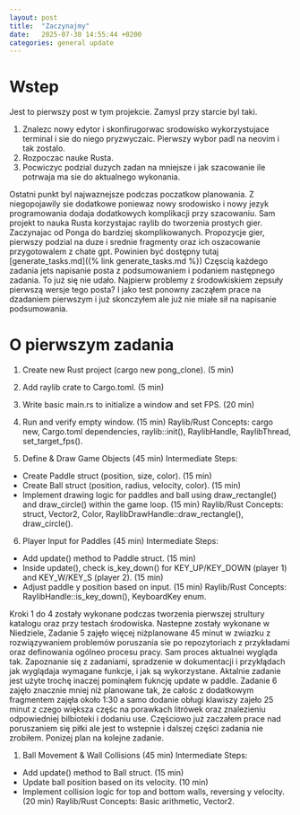```yaml
---
layout: post
title:  "Zaczynajmy"
date:   2025-07-30 14:55:44 +0200
categories: general update
---
```


# Wstep

Jest to pierwszy post w tym projekcie. Zamysl przy starcie 
byl taki. 

1. Znalezc nowy edytor i skonfirugorwac srodowisko wykorzystujace terminal i sie do niego pryzwyczaic. Pierwszy wybor padl na neovim i tak zostalo.
2. Rozpoczac nauke Rusta.
3. Pocwiczyc podzial duzych zadan na mniejsze i jak szacowanie ile potrwaja ma sie do aktualnego wykonania.

Ostatni punkt byl najwaznejsze podczas poczatkow planowania. Z niegopojawily sie dodatkowe poniewaz  nowy srodowisko i nowy jezyk programowania dodaja dodatkowych komplikacji przy szacowaniu.
  Sam projekt to nauka Rusta korzystajac raylib do tworzenia prostych gier. Zaczynajac od Ponga do bardziej skomplikowanych. Propozycje gier, pierwszy podzial na duze i srednie fragmenty oraz ich oszacowanie przygotowalem z chate gpt. Powinien być dostępny tutaj [generate_tasks.md]({% link generate_tasks.md %})
Częscią każdego zadania jets napisanie posta z podsumowaniem i podaniem następnego zadania. To już się nie udało. Najpierw problemy z środowkiskiem zepsuły pierwszą wersje tego posta? I jako test ponowny zacząłem prace na dzadaniem pierwszym i już skonczyłem ale już nie miałe sił na napisanie podsumowania.

# O pierwszym zadania

1. Create new Rust project (cargo new pong_clone). (5 min)
2. Add raylib crate to Cargo.toml. (5 min)
3. Write basic main.rs to initialize a window and set FPS. (20 min)
4. Run and verify empty window. (15 min)
Raylib/Rust Concepts: cargo new, Cargo.toml dependencies, raylib::init(), RaylibHandle, RaylibThread, set_target_fps().

5. Define & Draw Game Objects (45 min)
Intermediate Steps:
  - Create Paddle struct (position, size, color). (15 min)
  - Create Ball struct (position, radius, velocity, color). (15 min)
  - Implement drawing logic for paddles and ball using draw_rectangle() and draw_circle() within the game loop. (15 min)
  Raylib/Rust Concepts: struct, Vector2, Color, RaylibDrawHandle::draw_rectangle(), draw_circle().

6. Player Input for Paddles (45 min)
Intermediate Steps:
  - Add update() method to Paddle struct. (15 min)
  - Inside update(), check is_key_down() for KEY_UP/KEY_DOWN (player 1) and KEY_W/KEY_S (player 2). (15 min)
  - Adjust paddle y position based on input. (15 min)
Raylib/Rust Concepts: RaylibHandle::is_key_down(), KeyboardKey enum.

Kroki 1 do 4 zostały wykonane podczas tworzenia pierwszej strultury katalogu oraz przy testach środowiska. Nastepne zostały wykonane w Niedziele, Zadanie 5 zajęło więcej niżplanowane 45 minut w zwiazku z rozwiązywaniem problemów poruszania sie po repozytoriach z przykładami oraz definowania ogólneo procesu pracy. Sam proces aktualnei wygląda tak. Zapoznanie się z zadaniami, spradzenie w dokumentacji i przykłądach jak wyglądaja wymagane funkcje, i jak są wykorzystane. Aktalnie zadanie jest użyte trochę inaczej pominąłem fukncję update w paddle. Zadanie 6 zajęło znacznie mniej niż planowane tak, że całośc z dodatkowym fragmentem zajęła około 1:30 a samo dodanie obługi klawiszy zajeło 25 minut z czego większa częśc na porawkach litrówek oraz znalezieniu odpowiedniej bilbioteki i dodaniu use. Częściowo już zaczałem prace nad poruszaniem się piłki ale jest to wstepnie i dalszej części zadania nie zrobiłem. Ponizej plan na kolejne zadanie.

1. Ball Movement & Wall Collisions (45 min)
Intermediate Steps:
  - Add update() method to Ball struct. (15 min)
  - Update ball position based on its velocity. (10 min)
  - Implement collision logic for top and bottom walls, reversing y velocity. (20 min)
Raylib/Rust Concepts: Basic arithmetic, Vector2.




